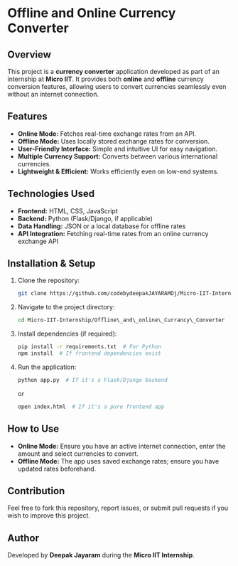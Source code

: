 # Offline and Online Currency Converter

## Overview
This project is a **currency converter** application developed as part of an internship at **Micro IIT**. It provides both **online** and **offline** currency conversion features, allowing users to convert currencies seamlessly even without an internet connection.

## Features
- **Online Mode:** Fetches real-time exchange rates from an API.
- **Offline Mode:** Uses locally stored exchange rates for conversion.
- **User-Friendly Interface:** Simple and intuitive UI for easy navigation.
- **Multiple Currency Support:** Converts between various international currencies.
- **Lightweight & Efficient:** Works efficiently even on low-end systems.

## Technologies Used
- **Frontend:** HTML, CSS, JavaScript
- **Backend:** Python (Flask/Django, if applicable)
- **Data Handling:** JSON or a local database for offline rates
- **API Integration:** Fetching real-time rates from an online currency exchange API

## Installation & Setup
1. Clone the repository:
   ```sh
   git clone https://github.com/codebydeepakJAYARAMDj/Micro-IIT-Internship.git
   ```
2. Navigate to the project directory:
   ```sh
   cd Micro-IIT-Internship/Offline\_and\_online\_Currancy\_Converter
   ```
3. Install dependencies (if required):
   ```sh
   pip install -r requirements.txt  # For Python
   npm install  # If frontend dependencies exist
   ```
4. Run the application:
   ```sh
   python app.py  # If it's a Flask/Django backend
   ```
   or
   ```sh
   open index.html  # If it's a pure frontend app
   ```

## How to Use
- **Online Mode:** Ensure you have an active internet connection, enter the amount and select currencies to convert.
- **Offline Mode:** The app uses saved exchange rates; ensure you have updated rates beforehand.

## Contribution
Feel free to fork this repository, report issues, or submit pull requests if you wish to improve this project.

## Author
Developed by **Deepak Jayaram** during the **Micro IIT Internship**.

